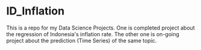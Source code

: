 # ID_Inflation
This is a repo for my Data Science Projects.
One is completed project about the regression of Indonesia's inflation rate.
The other one is on-going project about the prediction (Time Series) of the same topic. 